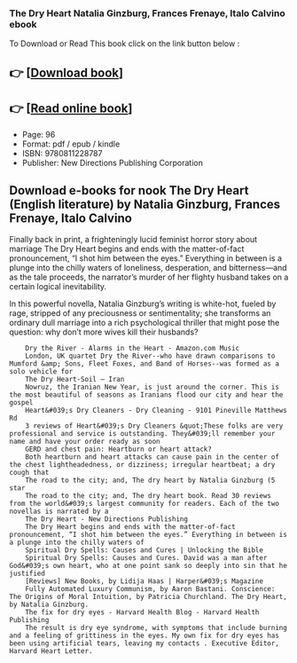 ### The Dry Heart Natalia Ginzburg, Frances Frenaye, Italo Calvino ebook

To Download or Read This book click on the link button below :

## 👉  [**[Download book](http://get-pdfs.com/download.php?group=book&from=github.com&id=543679&lnk=1066 "Download book")**]

## 👉  [**[Read online book](http://get-pdfs.com/download.php?group=book&from=github.com&id=543679&lnk=1066 "Read online book")**]


* Page: 96
* Format: pdf / epub / kindle
* ISBN: 9780811228787
* Publisher: New Directions Publishing Corporation



## Download e-books for nook The Dry Heart (English literature) by Natalia Ginzburg, Frances Frenaye, Italo Calvino



Finally back in print, a frighteningly lucid feminist horror story about marriage The Dry Heart begins and ends with the matter-of-fact pronouncement, “I shot him between the eyes.” Everything in between is a plunge into the chilly waters of loneliness, desperation, and bitterness—and as the tale proceeds, the narrator’s murder of her flighty husband takes on a certain logical inevitability.

 In this powerful novella, Natalia Ginzburg’s writing is white-hot, fueled by rage, stripped of any preciousness or sentimentality; she transforms an ordinary dull marriage into a rich psychological thriller that might pose the question: why don’t more wives kill their husbands?


        Dry the River - Alarms in the Heart - Amazon.com Music
        London, UK quartet Dry the River--who have drawn comparisons to Mumford &amp; Sons, Fleet Foxes, and Band of Horses--was formed as a solo vehicle for
        The Dry Heart-Soil – Iran
        Nowruz, the Iranian New Year, is just around the corner. This is the most beautiful of seasons as Iranians flood our city and hear the gospel 
        Heart&#039;s Dry Cleaners - Dry Cleaning - 9101 Pineville Matthews Rd
        3 reviews of Heart&#039;s Dry Cleaners &quot;These folks are very professional and service is outstanding. They&#039;ll remember your name and have your order ready as soon 
        GERD and chest pain: Heartburn or heart attack?
        Both heartburn and heart attacks can cause pain in the center of the chest lightheadedness, or dizziness; irregular heartbeat; a dry cough that 
        The road to the city; and, The dry heart by Natalia Ginzburg (5 star
        The road to the city; and, The dry heart book. Read 30 reviews from the world&#039;s largest community for readers. Each of the two novellas is narrated by a
        The Dry Heart - New Directions Publishing
        The Dry Heart begins and ends with the matter-of-fact pronouncement, “I shot him between the eyes.” Everything in between is a plunge into the chilly waters of 
        Spiritual Dry Spells: Causes and Cures | Unlocking the Bible
        Spiritual Dry Spells: Causes and Cures. David was a man after God&#039;s own heart, who at one point sank so deeply into sin that he justified 
        [Reviews] New Books, by Lidija Haas | Harper&#039;s Magazine
        Fully Automated Luxury Communism, by Aaron Bastani. Conscience: The Origins of Moral Intuition, by Patricia Churchland. The Dry Heart, by Natalia Ginzburg.
        The fix for dry eyes - Harvard Health Blog - Harvard Health Publishing
        The result is dry eye syndrome, with symptoms that include burning and a feeling of grittiness in the eyes. My own fix for dry eyes has been using artificial tears, leaving my contacts . Executive Editor, Harvard Heart Letter.
    




